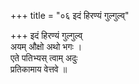 +++
title = "०६ इदं हिरण्यं गुल्गुल्व्"

+++
इदं हिरण्यं गुल्गुल्व्  
अयम् औक्षो अथो भगः ।  
एते पतिभ्यस् त्वाम् अदुः  
प्रतिकामाय वेत्तवे ॥